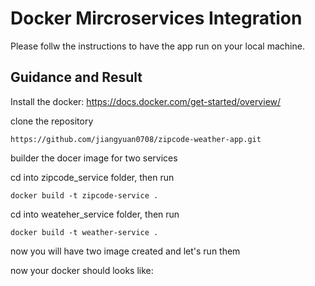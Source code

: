 # Docker Mircroservices Integration

Please follw the instructions to have the app run on your local machine.

## Guidance and Result

Install the docker:
https://docs.docker.com/get-started/overview/

clone the repository

```
https://github.com/jiangyuan0708/zipcode-weather-app.git
```

builder the docer image for two services

cd into zipcode_service folder, then run
```
docker build -t zipcode-service .
```

cd into weateher_service folder, then run
```
docker build -t weather-service .
```

now you will have two image created and let's run them


now your docker should looks like: 



